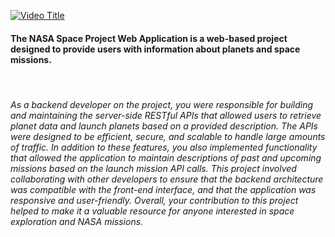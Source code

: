 [![Video Title](http://img.youtube.com/vi/4t1h0OVT2wo/0.jpg)](http://www.youtube.com/watch?v=4t1h0OVT2wo "Video Title")



<h4>The NASA Space Project Web Application is a web-based project designed to provide users with information about planets and space missions.</h4>
</br>
 <h6>As a backend developer on the project, you were responsible for building and maintaining the server-side RESTful APIs that allowed users to retrieve planet data and launch planets based on a provided description. The APIs were designed to be efficient, secure, and scalable to handle large amounts of traffic. In addition to these features, you also implemented functionality that allowed the application to maintain descriptions of past and upcoming missions based on the launch mission API calls. This project involved collaborating with other developers to ensure that the backend architecture was compatible with the front-end interface, and that the application was responsive and user-friendly. Overall, your contribution to this project helped to make it a valuable resource for anyone interested in space exploration and NASA missions.</h6>
